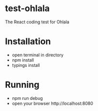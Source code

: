 # test-ohlala
The React coding test for Ohlala

# Installation
- open terminal in directory
- npm install
- typings install

# Running
- npm run debug
- open your browser http://localhost:8080 